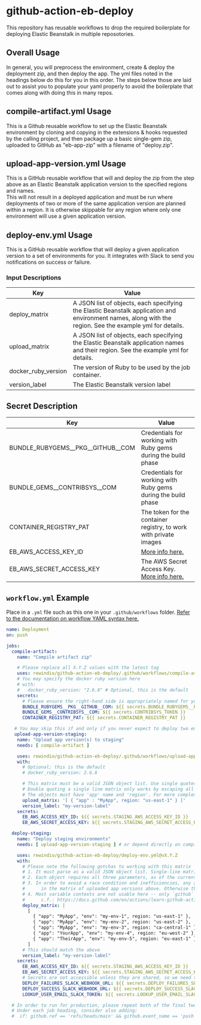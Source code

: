 # github-action-eb-deploy

This repository has reusable workflows to drop the required boilerplate for deploying Elastic Beanstalk in multiple reposotories.

## Overall Usage

In general, you will preprocess the environment, create & deploy the deployment zip, and then deploy the app. The yml files noted in the headings below do this for you in this order. The steps below those are laid out to assist you to populate your yaml properly to avoid the boilerplate that comes along with doing this in many repos.

## compile-artifact.yml Usage

This is a Github reusable workflow to set up the Elastic Beanstalk environment by cloning and copying in the extensions & hooks requested by the calling project, and then package up a basic single-gem zip, uploaded to GitHub as "eb-app-zip" with a filename of "deploy.zip".

## upload-app-version.yml Usage

This is a GitHub reusable workflow that will and deploy the zip from the step above as an Elastic Beanstalk application version to the specified regions and names.  
This will not result in a deployed application and must be run where deployments of two or more of the same application version are planned within a region. It is otherwise skippable for any region where only one environment will use a given application version.

## deploy-env.yml Usage

This is a GitHub reusable workflow that will deploy a given application version to a set of environments for you. It integrates with Slack to send you notifications on success or failure.

### Input Descriptions

| Key | Value |
| ------------- | ------------- |
| deploy_matrix | A JSON list of objects, each specifying the Elastic Beanstalk application and environment names, along with the region. See the example yml for details. |
| upload_matrix | A JSON list of objects, each specifying the Elastic Beanstalk application names and their region.  See the example yml for details. |
| docker_ruby_version | The version of Ruby to be used by the job container. |
| version_label | The Elastic Beanstalk version label |

## Secret Description

| Key | Value |
| ------------- | ------------- |
| BUNDLE_RUBYGEMS__PKG__GITHUB__COM | Credentials for working with Ruby gems during the build phase |
| BUNDLE_GEMS__CONTRIBSYS__COM | Credentials for working with Ruby gems during the build phase |
| CONTAINER_REGISTRY_PAT | The token for the container registry, to work with private images |
| EB_AWS_ACCESS_KEY_ID | [More info here.](https://docs.aws.amazon.com/general/latest/gr/managing-aws-access-keys.html) | Yes | Yes |
| EB_AWS_SECRET_ACCESS_KEY | The AWS Secret Access Key. [More info here.](https://docs.aws.amazon.com/general/latest/gr/managing-aws-access-keys.html) |

## `workflow.yml` Example

Place in a `.yml` file such as this one in your `.github/workflows` folder. [Refer to the documentation on workflow YAML syntax here.](https://help.github.com/en/articles/workflow-syntax-for-github-actions)

```yaml
name: Deployment
on: push

jobs:
  compile-artifact:
    name: "Compile artifact zip"

    # Please replace all X.Y.Z values with the latest tag
    uses: rewindio/github-action-eb-deploy/.github/workflows/compile-artifact.yml@vX.Y.Z
    # You may specify the docker ruby version here
    # with:
    #   docker_ruby_version: "2.6.8" # Optional, this is the default
    secrets:
      # Please ensure the right-hand side is appropriately named for your repo &/ env
      BUNDLE_RUBYGEMS__PKG__GITHUB__COM: ${{ secrets.BUNDLE_RUBYGEMS__PKG__GITHUB__COM }}
      BUNDLE_GEMS__CONTRIBSYS__COM: ${{ secrets.CONTRIBSYS_TOKEN }}
      CONTAINER_REGISTRY_PAT: ${{ secrets.CONTAINER_REGISTRY_PAT }}

   # You may skip this if and only if you never expect to deploy two environments on the same app version within a region
   upload-app-version-staging:
    name: "Upload app version(s) to staging"
    needs: [ compile-artifact ]

    uses: rewindio/github-action-eb-deploy/.github/workflows/upload-app-version.yml@vX.Y.Z
    with:
      # Optional; this is the default
      # docker_ruby_version: 2.6.8

      # This matrix must be a valid JSON object list. Use single quotes around a single line matrix.
      # Double quoting a single line matrix only works by escaping all inner quotes with a backslash (\).
      # The objects must have 'app' name and 'region'. For more complex matrices, see the comments below.
      upload_matrix: '[ { "app" : "MyApp", region: "us-east-1" } ]'
      version_label: "my-version-label"
    secrets:
      EB_AWS_ACCESS_KEY_ID: ${{ secrets.STAGING_AWS_ACCESS_KEY_ID }}
      EB_AWS_SECRET_ACCESS_KEY: ${{ secrets.STAGING_AWS_SECRET_ACCESS_KEY }}

  deploy-staging:
    name: "Deploy staging environments"
    needs: [ upload-app-version-staging ] # or depend directly on compile-artifact, if skipping this

    uses: rewindio/github-action-eb-deploy/deploy-env.yml@vX.Y.Z
    with:
      # Please note the following gotchas to working with this matrix
      # 1. It must parse as a valid JSON object list. Single-line matrices can use single-quotes (see above).
      # 2. Each object requires all three parameters, as of the current version.
      # 3. In order to avoid a race condition and inefficiencies, any app name that appears twice must exist
      #      in the matrix of uploaded app versions above. Otherwise the second upload will crash the workflow.
      # 4. Most variable contexts are not usable here -- only `github` and `needs` variables can be resolved.
      #      c.f.: https://docs.github.com/en/actions/learn-github-actions/contexts#context-availability
      deploy_matrix: |
        [
          { "app": "MyApp", "env": "my-env-1", region: "us-east-1" },
          { "app": "MyApp", "env": "my-env-2", region: "us-east-2" },
          { "app": "MyApp", "env": "my-env-3", region: "ca-central-1" },
          { "app": "YourApp", "env": "my-env-4", region: "eu-west-2" },
          { "app": "TheirApp", "env": "my-env-5", region: "eu-east-1" },
        ]
      # This should match the above
      version_label: "my-version-label"
    secrets:
      EB_AWS_ACCESS_KEY_ID: ${{ secrets.STAGING_AWS_ACCESS_KEY_ID }}
      EB_AWS_SECRET_ACCESS_KEY: ${{ secrets.STAGING_AWS_SECRET_ACCESS_KEY }}
      # Secrets are not accessible unless they are shared, so we need these three even though they are redundant
      DEPLOY_FAILURES_SLACK_WEBHOOK_URL: ${{ secrets.DEPLOY_FAILURES_SLACK_WEBHOOK_URL }}
      DEPLOY_SUCCESS_SLACK_WEBHOOK_URL: ${{ secrets.DEPLOY_SUCCESS_SLACK_WEBHOOK_URL }}
      LOOKUP_USER_EMAIL_SLACK_TOKEN: ${{ secrets.LOOKUP_USER_EMAIL_SLACK_TOKEN }}

  # In order to run for production, please repeat both of the final two job blocks above (upload & deploy)
  # Under each job heading, consider also adding:
  #  if: github.ref == 'refs/heads/main' && github.event_name == 'push' # Only run on pushes to main
